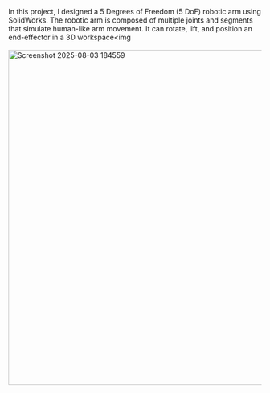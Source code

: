 
In this project, I designed a 5 Degrees of Freedom (5 DoF) robotic arm using SolidWorks. The robotic arm is composed of multiple joints and segments that simulate human-like arm movement. It can rotate, lift, and position an end-effector in a 3D workspace<img 
<br><br>
<img width="606" height="667" alt="Screenshot 2025-08-03 184559" src="https://github.com/user-attachments/assets/5fe960dc-04ad-4864-9e21-aeaadbb8a7f6" />
